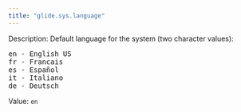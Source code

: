 ```yaml
---
title: "glide.sys.language"
---
```


Description: Default language for the system (two character values):
<pre>
en - English US
fr - Francais
es - Español
it - Italiano
de - Deutsch
</pre>

Value: `en`